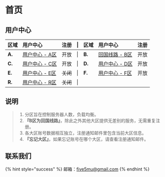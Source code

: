 # 首页

## 用户中心

| 区域 | 用户中心 | 注册 | \| | 区域 | 用户中心 | 注册 |
| :--- | :--- | :--- | :--- | :--- | :--- | :--- |
| **A.** | ​[用户中心 - A区](https://a.lmout.xyz)​ | 开放 | \| | **B.** | ​[回国线路 - B区](https://b.lmout.xyz)​ | 开放 |
| **C.** | ​[用户中心 - C区](https://c.lmout.xyz)​ | 开放 | \| | **D.** | ​[用户中心 - D区](https://d.lmout.xyz)​ | 开放 |
| **E.** | ​[用户中心 - E区](https://e.lmout.xyz)​ | ~~关闭~~ | \| | **F.** | ​[用户中心 - F区](https://f.lmout.xyz)​ | 开放 |
| **R.** | ​[用户中心 - R区](https://r.lmout.xyz)​ | ~~关闭~~ | \| | ​ | ​ | ​ |

## 说明   <a id="shuo-ming"></a>

> 1. 分区旨在控制服务器人数，负载均衡。
> 2. **『B区为回国线路』**，除此之外其他大区提供无差别的服务，无需重复注册。
> 3. 各大区账号数据相互独立，注册通知邮件里包含当前大区信息。
> 4. **『忘记大区』**，如果忘记账号在哪个大区，请查看注册通知邮件。

## 联系我们   <a id="lian-xi-wo-men"></a>

{% hint style="success" %}
邮箱：[five5mu@gmail.com](mailto:five5mu@gmail.com)​
{% endhint %}

